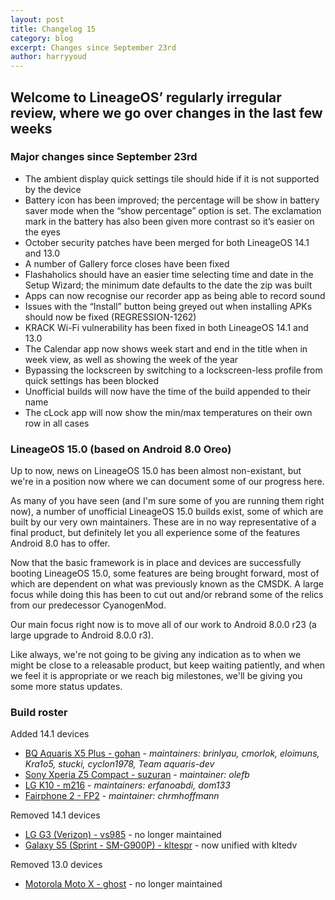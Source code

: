 ```yaml
---
layout: post
title: Changelog 15
category: blog
excerpt: Changes since September 23rd
author: harryyoud
---
```


## Welcome to LineageOS’ regularly irregular review, where we go over changes in the last few weeks

### Major changes since September 23rd

* The ambient display quick settings tile should hide if it is not supported by the device
* Battery icon has been improved; the percentage will be show in battery saver mode when the “show percentage” option is set. The exclamation mark in the battery has also been given more contrast so it’s easier on the eyes
* October security patches have been merged for both LineageOS 14.1 and 13.0
* A number of Gallery force closes have been fixed
* Flashaholics should have an easier time selecting time and date in the Setup Wizard; the minimum date defaults to the date the zip was built
* Apps can now recognise our recorder app as being able to record sound
* Issues with the “Install” button being greyed out when installing APKs should now be fixed (REGRESSION-1262)
* KRACK Wi-Fi vulnerability has been fixed in both LineageOS 14.1 and 13.0
* The Calendar app now shows week start and end in the title when in week view, as well as showing the week of the year
* Bypassing the lockscreen by switching to a lockscreen-less profile from quick settings has been blocked
* Unofficial builds will now have the time of the build appended to their name
* The cLock app will now show the min/max temperatures on their own row in all cases

### LineageOS 15.0 (based on Android 8.0 Oreo)

Up to now, news on LineageOS 15.0 has been almost non-existant, but we're in a position now where we can document some of our progress here.

As many of you have seen (and I'm sure some of you are running them right now), a number of unofficial LineageOS 15.0 builds exist, some of which are built by our very own maintainers. 
These are in no way representative of a final product, but definitely let you all experience some of the features Android 8.0 has to offer.

Now that the basic framework is in place and devices are successfully booting LineageOS 15.0, some features are being brought forward, most of which are dependent on what was previously known as the CMSDK. 
A large focus while doing this has been to cut out and/or rebrand some of the relics from our predecessor CyanogenMod.

Our main focus right now is to move all of our work to Android 8.0.0 r23 (a large upgrade to Android 8.0.0 r3).

Like always, we're not going to be giving any indication as to when we might be close to a releasable product, but keep waiting patiently, and when we feel it is appropriate or we reach big milestones, we'll be giving you some more status updates.

### Build roster

Added 14.1 devices

* [BQ Aquaris X5 Plus - gohan](https://wiki.lineageos.org/devices/gohan) - _maintainers: brinlyau, cmorlok, eloimuns, Kra1o5, stucki, cyclon1978, Team aquaris-dev_
* [Sony Xperia Z5 Compact - suzuran](https://wiki.lineageos.org/devices/suzuran) - _maintainer: olefb_
* [LG K10 - m216](https://wiki.lineageos.org/devices/m216) - _maintainers: erfanoabdi, dom133_
* [Fairphone 2 - FP2](https://wiki.lineageos.org/devices/FP2) - _maintainer: chrmhoffmann_

Removed 14.1 devices

* [LG G3 (Verizon) - vs985](https://wiki.lineageos.org/devices/vs985) - no longer maintained
* [Galaxy S5 (Sprint - SM-G900P) - kltespr](https://wiki.lineageos.org/devices/kltespr) - now unified with kltedv

Removed 13.0 devices

* [Motorola Moto X - ghost](https://wiki.lineageos.org/devices/ghost) - no longer maintained

